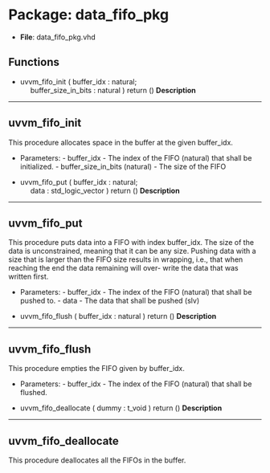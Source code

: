 # Package: data_fifo_pkg

- **File**: data_fifo_pkg.vhd
## Functions
- uvvm_fifo_init <font id="function_arguments">( buffer_idx            : natural;<br><span style="padding-left:20px"> buffer_size_in_bits   : natural ) </font> <font id="function_return">return ()</font>
**Description**
----------------------------------------
 uvvm_fifo_init
----------------------------------------
 This procedure allocates space in the buffer at the given buffer_idx.

  - Parameters:
        - buffer_idx                    - The index of the FIFO (natural)
                                          that shall be initialized.
        - buffer_size_in_bits (natural) - The size of the FIFO


- uvvm_fifo_put <font id="function_arguments">( buffer_idx        : natural;<br><span style="padding-left:20px"> data              : std_logic_vector ) </font> <font id="function_return">return ()</font>
**Description**
----------------------------------------
 uvvm_fifo_put
----------------------------------------
 This procedure puts data into a FIFO with index buffer_idx.
 The size of the data is unconstrained, meaning that
 it can be any size. Pushing data with a size that is
 larger than the FIFO size results in wrapping, i.e.,
 that when reaching the end the data remaining will over-
 write the data that was written first.

  - Parameters:
        - buffer_idx - The index of the FIFO (natural)
                       that shall be pushed to.
        - data       - The data that shall be pushed (slv)


- uvvm_fifo_flush <font id="function_arguments">( buffer_idx            : natural ) </font> <font id="function_return">return ()</font>
**Description**
----------------------------------------
 uvvm_fifo_flush
----------------------------------------
 This procedure empties the FIFO given
 by buffer_idx.

  - Parameters:
        - buffer_idx - The index of the FIFO (natural)
                       that shall be flushed.


- uvvm_fifo_deallocate <font id="function_arguments">( dummy : t_void ) </font> <font id="function_return">return ()</font>
**Description**
----------------------------------------
 uvvm_fifo_deallocate
----------------------------------------
 This procedure deallocates all the FIFOs
 in the buffer.


